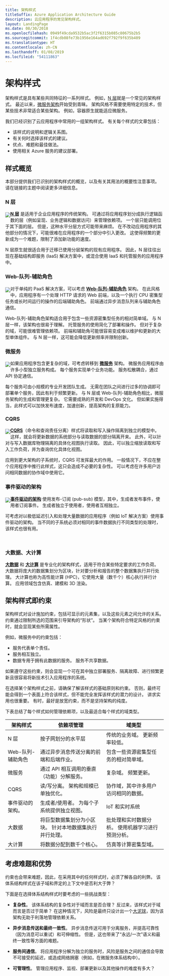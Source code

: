 ```yaml
---
title: 架构样式
titleSuffix: Azure Application Architecture Guide
description: 云应用程序的常见架构样式。
layout: LandingPage
ms.date: 08/30/2018
ms.openlocfilehash: 0949f49cda9532b5ac3f2f6315b085c80675b2b5
ms.sourcegitcommit: 1f4cdb08fe73b1956e164ad692f792f9f635b409
ms.translationtype: HT
ms.contentlocale: zh-CN
ms.lasthandoff: 01/08/2019
ms.locfileid: "54111863"
---
```

# <a name="architecture-styles"></a>架构样式

架构样式是具有某些共同特征的一系列样式。 例如，[N 层][n-tier]就是一个常见的架构样式。 最近以来，[微服务架构][microservices]开始受到青睐。 架构风格不需要使用特定的技术，但某些技术非常适合某些架构。 例如，容器原生就能适应微服务。

我们已经识别了云应用程序中常用的一组架构样式。 有关每个样式的文章包括：

- 该样式的说明和逻辑关系图。
- 有关何时选择该样式的建议。
- 优点、难题和最佳做法。
- 使用相关 Azure 服务的建议部署。

## <a name="a-quick-tour-of-the-styles"></a>样式概览

本部分提供我们已识别的架构样式的概览，以及有关其用法的概要性注意事项。 请在链接的主题中阅读更多详细信息。

### <a name="n-tier"></a>N 层

<!-- markdownlint-disable MD033 -->

<img src="./images/n-tier-sketch.svg" style="float:left; margin-top:6px;"/>

<!-- markdownlint-enable MD033 -->

**[N 层][n-tier]** 是适用于企业应用程序的传统架构。 可通过将应用程序划分成执行逻辑函数的层（例如呈现、业务逻辑和数据访问）来管理依赖项。 一个层只能调用位于其下面的层。 但是，这种水平分层方式可能带来麻烦。 在不改动应用程序的其他部分的情况下，可能很难在应用程序的一个部分中引入更改。 这使得频繁的更新成为一个难题，限制了添加新功能的速度。

N 层原生就很适合用于迁移已使用分层架构的现有应用程序。 因此，N 层往往出现在基础结构即服务 (IaaS) 解决方案中，或混合使用 IaaS 和托管服务的应用程序中。

### <a name="web-queue-worker"></a>Web-队列-辅助角色

<!-- markdownlint-disable MD033 -->

<img src="./images/web-queue-worker-sketch.svg" style="float:left; margin-top:6px;"/>

<!-- markdownlint-enable MD033 -->

对于单纯的 PaaS 解决方案，可以考虑 **[Web-队列-辅助角色](./web-queue-worker.md)** 架构。 在此风格中，应用程序有一个处理 HTTP 请求的 Web 前端，以及一个执行 CPU 密集型任务或长时间运行的操作的后端辅助角色。 前端通过异步消息队列来与辅助角色通信。

Web-队列-辅助角色架构适合用于包含一些资源密集型任务的相对简单域。 与 N 层一样，该架构也很易于理解。 托管服务的使用简化了部署和操作。 但对于复杂的域，可能很难管理依赖项。 前端和辅助角可能很容易变成难以维护和更新的大型单体组件。 与 N 层一样，这可能会降低更新频率并限制创新。

### <a name="microservices"></a>微服务

<!-- markdownlint-disable MD033 -->

<img src="./images/microservices-sketch.svg" style="float:left; margin-top:6px;"/>

<!-- markdownlint-enable MD033 -->

如果应用程序包含更复杂的域，可考虑转移到 **[微服务][microservices]** 架构。 微服务应用程序由许多小型独立服务构成。 每个服务实现单个业务功能。 服务松散耦合，通过 API 协定通信。

每个服务可由小规模的专业开发团队生成。 无需在团队之间进行过多的协调即可部署单个服务，因此有利于频繁更新。 与 N 层或 Web-队列-辅助角色相比，微服务架构的生成和管理更复杂。 它需要成熟的开发和 DevOps 文化。 但如果实施得当，此样式可以加快发布速度，加速创新，提高架构的复原能力。

### <a name="cqrs"></a>CQRS

<!-- markdownlint-disable MD033 -->

<img src="./images/cqrs-sketch.svg" style="float:left; margin-top:6px;"/>

<!-- markdownlint-enable MD033 -->

**[CQRS](./cqrs.md)**（命令和查询责任分离）样式将读取和写入操作隔离到独立的模型中。 这样，就会将更新数据的系统部分与读取数据的部分隔离开来。 此外，可以针对与写入数据库物理隔离的具体化视图执行读取。 因此，可以独立缩放读取和写入工作负荷，并为查询优化具体化视图。

应用到更大架构的子系统时，CQRS 可发挥最大的作用。 一般情况下，不应在整个应用程序中推行此样式，这只会造成不必要的复杂性。 可以考虑在许多用户访问相同数据的协作域中使用它。

### <a name="event-driven-architecture"></a>事件驱动的架构

<!-- markdownlint-disable MD033 -->

<img src="./images/event-driven-sketch.svg" style="float:left; margin-top:6px;"/>

**[事件驱动的架构](./event-driven.md)** 使用发布-订阅 (pub-sub) 模型，其中，生成者发布事件，使用者订阅事件。 生成者独立于使用者，使用者互相独立。

可考虑对以极低延迟引入和处理大量数据的应用程序（例如 IoT 解决方案）使用事件驱动的架构。 当不同的子系统必须对相同的事件数据执行不同类型的处理时，该样式也很有用。

<br />

<!-- markdownlint-enable MD033 -->

### <a name="big-data-big-compute"></a>大数据、大计算

**[大数据](./big-data.md)** 和 **[大计算](./big-compute.md)** 是专业化的架构样式，适用于符合某些特定要求的工作负荷。 大数据将庞大的数据集划分为区块，针对要分析和报告的整个数据集执行并行处理。 大计算也称为高性能计算 (HPC)，它使用大量（数千个）核心执行并行计算。 应用领域包含仿真、建模和 3D 渲染。

## <a name="architecture-styles-as-constraints"></a>架构样式即约束

架构样式对设计施加约束，包括可显示的元素集，以及这些元素之间允许的关系。 约束通过限制所选的范围来引导架构的“形状”。  当某个架构符合特定风格的约束时，就会显现某些所需属性。

例如，微服务中的约束包括：

- 服务代表单个责任。
- 服务相互独立。
- 数据专用于拥有此数据的服务。 服务不共享数据。

如果遵守这些约束，则会显现一个可在其中独立部署服务、隔离故障、进行频繁更新且很容易将新技术引入应用程序的系统。

在选择某个架构样式之前，请确保了解该样式的基础原则和约束。 否则，最终可能会得到一个表面上符合该样式，但不能完全发挥该样式的潜力的设计。 讲求实用也很重要。 有时，最好是放宽约束，而不是坚持架构的纯度。

下表总结了每个样式如何管理依赖项，以及最适合每个样式的域类型。

| 架构样式 | 依赖项管理 | 域类型 |
|--------------------|------------------------|-------------|
| N 层 | 按子网划分的水平层 | 传统的业务域。 更新频率较低。 |
| Web-队列-辅助角色 | 通过异步消息传送分离的前端和后端作业。 | 包含一些资源密集型任务的相对简单域。 |
| 微服务 | 通过 API 相互调用的垂直（功能）分解服务。 | 复杂域。 频繁更新。 |
| CQRS | 读/写分离。 架构和规模已单独优化。 | 协作域，其中许多用户访问相同的数据。 |
| 事件驱动的架构。 | 生成者/使用者。 为每个子系统提供独立视图。 | IoT 和实时系统 |
| 大数据 | 将巨型数据集划分为小区块。 针对本地数据集执行并行处理。 | 批处理和实时数据分析。 使用机器学习进行预测分析。 |
| 大计算| 将数据分配到数千个核心。 | 仿真等计算密集型域。 |

## <a name="consider-challenges-and-benefits"></a>考虑难题和优势

约束也会带来难题，因此，在采用其中的任何样式时，必须了解各自的利弊。 该体系结构样式在该子域和界定的上下文中是否利大于弊？

下面是在选择体系结构样式时要考虑的一些挑战类型：

- **复杂性**。 该体系结构的复杂性对于域而言是否合理？ 反过来，该样式对于域而言是否过于简单？ 在这种情况下，风险是最终只设计出一个[大泥球][ball-of-mud]，因为该架构无助于利落地管理依赖关系。

- **异步消息传送和最终一致性**。 异步消息传送可用于分离服务，并提高可靠性（因为消息可以重试）和可伸缩性。 但是，这也带来了“永远/一次”语义和最终一致性等方面的难题。

- **服务间通信**。 将应用程序分解为独立的服务时，风险是服务之间的通信会导致不可接受的延迟，或造成网络拥塞（例如，在微服务体系结构中）。

- **可管理性**。 管理应用程序、监视、部署更新以及其他操作的难度有多大？

[ball-of-mud]: https://en.wikipedia.org/wiki/Big_ball_of_mud
[microservices]: ./microservices.md
[n-tier]: ./n-tier.md
